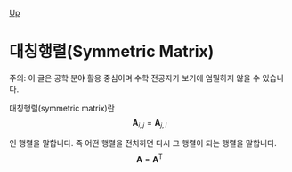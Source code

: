 [Up](index.md)

# 대칭행렬(Symmetric Matrix)

주의: 이 글은 공학 분야 활용 중심이며 수학 전공자가 보기에 엄밀하지 않을 수 있습니다.

대칭행렬(symmetric matrix)란
$$
\mathbf{A}_{i,j} = \mathbf{A}_{j,i}
$$

인 행렬을 말합니다. 즉 어떤 행렬을 전치하면 다시 그 행렬이 되는 행렬을 말합니다.
$$
\mathbf{A} = \mathbf{A}^\mathrm T
$$


